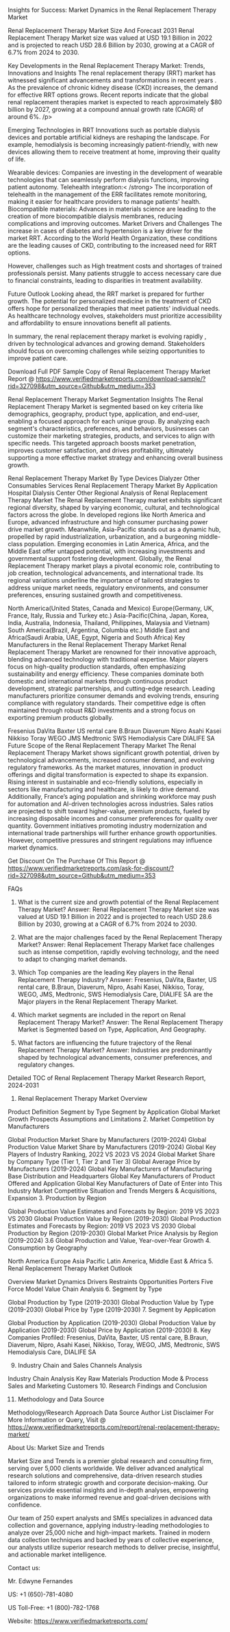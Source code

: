 Insights for Success: Market Dynamics in the Renal Replacement Therapy Market


Renal Replacement Therapy Market Size And Forecast 2031
Renal Replacement Therapy Market size was valued at USD 19.1 Billion in 2022 and is projected to reach USD 28.6 Billion by 2030, growing at a CAGR of 6.7% from 2024 to 2030.

Key Developments in the Renal Replacement Therapy Market: Trends, Innovations and Insights
The renal replacement therapy (RRT) market has witnessed significant advancements and transformations in recent years . As the prevalence of chronic kidney disease (CKD) increases, the demand for effective RRT options grows. Recent reports indicate that the global renal replacement therapies market is expected to reach approximately $80 billion by 2027, growing at a compound annual growth rate (CAGR) of around 6%. /p>

Emerging Technologies in RRT
Innovations such as portable dialysis devices and portable artificial kidneys are reshaping the landscape. For example, hemodialysis is becoming increasingly patient-friendly, with new devices allowing them to receive treatment at home, improving their quality of life.

Wearable devices: Companies are investing in the development of wearable technologies that can seamlessly perform dialysis functions, improving patient autonomy.
Telehealth integration:< /strong> The incorporation of telehealth in the management of the ERR facilitates remote monitoring, making it easier for healthcare providers to manage patients' health.
Biocompatible materials: Advances in materials science are leading to the creation of more biocompatible dialysis membranes, reducing complications and improving outcomes.
Market Drivers and Challenges
The increase in cases of diabetes and hypertension is a key driver for the market RRT. According to the World Health Organization, these conditions are the leading causes of CKD, contributing to the increased need for RRT options.

However, challenges such as High treatment costs and shortages of trained professionals persist. Many patients struggle to access necessary care due to financial constraints, leading to disparities in treatment availability.

Future Outlook
Looking ahead, the RRT market is prepared for further growth. The potential for personalized medicine in the treatment of CKD offers hope for personalized therapies that meet patients' individual needs. As healthcare technology evolves, stakeholders must prioritize accessibility and affordability to ensure innovations benefit all patients.

In summary, the renal replacement therapy market is evolving rapidly , driven by technological advances and growing demand. Stakeholders should focus on overcoming challenges while seizing opportunities to improve patient care.

Download Full PDF Sample Copy of Renal Replacement Therapy Market Report @ https://www.verifiedmarketreports.com/download-sample/?rid=327098&utm_source=Github&utm_medium=353

Renal Replacement Therapy Market Segmentation Insights
The Renal Replacement Therapy Market is segmented based on key criteria like demographics, geography, product type, application, and end-user, enabling a focused approach for each unique group. By analyzing each segment's characteristics, preferences, and behaviors, businesses can customize their marketing strategies, products, and services to align with specific needs. This targeted approach boosts market penetration, improves customer satisfaction, and drives profitability, ultimately supporting a more effective market strategy and enhancing overall business growth.

Renal Replacement Therapy Market By Type
Devices
Dialyzer
Other Consumables
Services
Renal Replacement Therapy Market By Application
Hospital
Dialysis Center
Other
Regional Analysis of Renal Replacement Therapy Market
The Renal Replacement Therapy market exhibits significant regional diversity, shaped by varying economic, cultural, and technological factors across the globe. In developed regions like North America and Europe, advanced infrastructure and high consumer purchasing power drive market growth. Meanwhile, Asia-Pacific stands out as a dynamic hub, propelled by rapid industrialization, urbanization, and a burgeoning middle-class population. Emerging economies in Latin America, Africa, and the Middle East offer untapped potential, with increasing investments and governmental support fostering development. Globally, the Renal Replacement Therapy market plays a pivotal economic role, contributing to job creation, technological advancements, and international trade. Its regional variations underline the importance of tailored strategies to address unique market needs, regulatory environments, and consumer preferences, ensuring sustained growth and competitiveness.

North America(United States, Canada and Mexico)
Europe(Germany, UK, France, Italy, Russia and Turkey etc.)
Asia-Pacific(China, Japan, Korea, India, Australia, Indonesia, Thailand, Philippines, Malaysia and Vietnam)
South America(Brazil, Argentina, Columbia etc.)
Middle East and Africa(Saudi Arabia, UAE, Egypt, Nigeria and South Africa)
Key Manufacturers in the Renal Replacement Therapy Market
Renal Replacement Therapy Market are renowned for their innovative approach, blending advanced technology with traditional expertise. Major players focus on high-quality production standards, often emphasizing sustainability and energy efficiency. These companies dominate both domestic and international markets through continuous product development, strategic partnerships, and cutting-edge research. Leading manufacturers prioritize consumer demands and evolving trends, ensuring compliance with regulatory standards. Their competitive edge is often maintained through robust R&D investments and a strong focus on exporting premium products globally.

Fresenius
DaVita
Baxter
US rental care
B.Braun
Diaverum
Nipro
Asahi Kasei
Nikkiso
Toray
WEGO
JMS
Medtronic
SWS Hemodialysis Care
DIALIFE SA
Future Scope of the Renal Replacement Therapy Market
The Renal Replacement Therapy Market shows significant growth potential, driven by technological advancements, increased consumer demand, and evolving regulatory frameworks. As the market matures, innovation in product offerings and digital transformation is expected to shape its expansion. Rising interest in sustainable and eco-friendly solutions, especially in sectors like manufacturing and healthcare, is likely to drive demand. Additionally, France’s aging population and shrinking workforce may push for automation and AI-driven technologies across industries. Sales ratios are projected to shift toward higher-value, premium products, fueled by increasing disposable incomes and consumer preferences for quality over quantity. Government initiatives promoting industry modernization and international trade partnerships will further enhance growth opportunities. However, competitive pressures and stringent regulations may influence market dynamics.

Get Discount On The Purchase Of This Report @ https://www.verifiedmarketreports.com/ask-for-discount/?rid=327098&utm_source=Github&utm_medium=353

FAQs
1. What is the current size and growth potential of the Renal Replacement Therapy Market?
Answer: Renal Replacement Therapy Market size was valued at USD 19.1 Billion in 2022 and is projected to reach USD 28.6 Billion by 2030, growing at a CAGR of 6.7% from 2024 to 2030.

2. What are the major challenges faced by the Renal Replacement Therapy Market?
Answer: Renal Replacement Therapy Market face challenges such as intense competition, rapidly evolving technology, and the need to adapt to changing market demands.

3. Which Top companies are the leading Key players in the Renal Replacement Therapy Industry?
Answer: Fresenius, DaVita, Baxter, US rental care, B.Braun, Diaverum, Nipro, Asahi Kasei, Nikkiso, Toray, WEGO, JMS, Medtronic, SWS Hemodialysis Care, DIALIFE SA are the Major players in the Renal Replacement Therapy Market.

4. Which market segments are included in the report on Renal Replacement Therapy Market?
Answer: The Renal Replacement Therapy Market is Segmented based on Type, Application, And Geography.

5. What factors are influencing the future trajectory of the Renal Replacement Therapy Market?
Answer: Industries are predominantly shaped by technological advancements, consumer preferences, and regulatory changes.

Detailed TOC of Renal Replacement Therapy Market Research Report, 2024-2031
1. Renal Replacement Therapy Market Overview

Product Definition
Segment by Type
Segment by Application
Global Market Growth Prospects
Assumptions and Limitations
2. Market Competition by Manufacturers

Global Production Market Share by Manufacturers (2019-2024)
Global Production Value Market Share by Manufacturers (2019-2024)
Global Key Players of Industry Ranking, 2022 VS 2023 VS 2024
Global Market Share by Company Type (Tier 1, Tier 2 and Tier 3)
Global Average Price by Manufacturers (2019-2024)
Global Key Manufacturers of Manufacturing Base Distribution and Headquarters
Global Key Manufacturers of Product Offered and Application
Global Key Manufacturers of Date of Enter into This Industry
Market Competitive Situation and Trends
Mergers & Acquisitions, Expansion
3. Production by Region

Global Production Value Estimates and Forecasts by Region: 2019 VS 2023 VS 2030
Global Production Value by Region (2019-2030)
Global Production Estimates and Forecasts by Region: 2019 VS 2023 VS 2030
Global Production by Region (2019-2030)
Global Market Price Analysis by Region (2019-2024) 3.6 Global Production and Value, Year-over-Year Growth
4. Consumption by Geography

North America
Europe
Asia Pacific
Latin America, Middle East & Africa
5. Renal Replacement Therapy Market Outlook

Overview
Market Dynamics
Drivers
Restraints
Opportunities
Porters Five Force Model
Value Chain Analysis 
6. Segment by Type

Global Production by Type (2019-2030)
Global Production Value by Type (2019-2030)
Global Price by Type (2019-2030)
7. Segment by Application

Global Production by Application (2019-2030)
Global Production Value by Application (2019-2030)
Global Price by Application (2019-2030)
8. Key Companies Profiled: Fresenius, DaVita, Baxter, US rental care, B.Braun, Diaverum, Nipro, Asahi Kasei, Nikkiso, Toray, WEGO, JMS, Medtronic, SWS Hemodialysis Care, DIALIFE SA

9. Industry Chain and Sales Channels Analysis

Industry Chain Analysis
Key Raw Materials
Production Mode & Process
Sales and Marketing
Customers
10. Research Findings and Conclusion

11. Methodology and Data Source

Methodology/Research Approach
Data Source
Author List
Disclaimer
For More Information or Query, Visit @ https://www.verifiedmarketreports.com/report/renal-replacement-therapy-market/

About Us: Market Size and Trends

Market Size and Trends is a premier global research and consulting firm, serving over 5,000 clients worldwide. We deliver advanced analytical research solutions and comprehensive, data-driven research studies tailored to inform strategic growth and corporate decision-making. Our services provide essential insights and in-depth analyses, empowering organizations to make informed revenue and goal-driven decisions with confidence.

Our team of 250 expert analysts and SMEs specializes in advanced data collection and governance, applying industry-leading methodologies to analyze over 25,000 niche and high-impact markets. Trained in modern data collection techniques and backed by years of collective experience, our analysts utilize superior research methods to deliver precise, insightful, and actionable market intelligence.

Contact us:

Mr. Edwyne Fernandes

US: +1 (650)-781-4080

US Toll-Free: +1 (800)-782-1768

Website: https://www.verifiedmarketreports.com/
